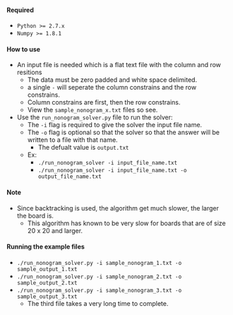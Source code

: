 #### Required 
* `Python >= 2.7.x`
* `Numpy >= 1.8.1`

#### How to use

* An input file is needed which is a flat text file with the column and row resitions
	* The data must be zero padded and white space delimited.
	* a single `-` will seperate the column constrains and the row constrains.
	* Column constrains are first, then the row constrains.
	* View the `sample_nonogram_x.txt` files so see.
* Use the `run_nonogram_solver.py` file to run the solver:
	* The `-i` flag is required to give the solver the input file name.
	* The `-o` flag is optional so that the solver so that the answer will be written to a file with that name.
		* The defualt value is `output.txt`
	* Ex:
		* `./run_nonogram_solver -i input_file_name.txt`
		* `./run_nonogram_solver -i input_file_name.txt -o output_file_name.txt`

#### Note
* Since backtracking is used, the algorithm get much slower, the larger the board is.
	* This algorithm has known to be very slow for boards that are of size 20 x 20 and larger.

#### Running the example files
* `./run_nonogram_solver.py -i sample_nonogram_1.txt -o sample_output_1.txt`
* `./run_nonogram_solver.py -i sample_nonogram_2.txt -o sample_output_2.txt`
* `./run_nonogram_solver.py -i sample_nonogram_3.txt -o sample_output_3.txt`
	* The third file takes a very long time to complete.